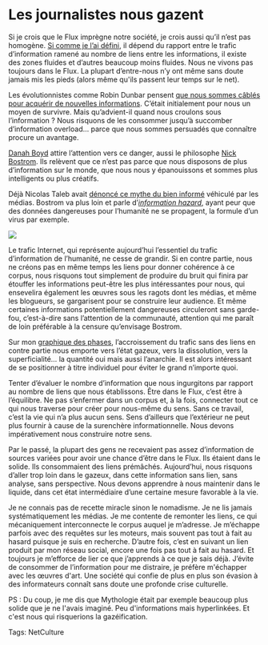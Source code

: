 # Les journalistes nous gazent

Si je crois que le Flux imprègne notre société, je crois aussi qu’il n’est pas homogène. [Si comme je l’ai défini](/2010/01/25/densite-du-flux/), il dépend du rapport entre le trafic d’information ramené au nombre de liens entre les informations, il existe des zones fluides et d’autres beaucoup moins fluides. Nous ne vivons pas toujours dans le Flux. La plupart d’entre-nous n’y ont même sans doute jamais mis les pieds (alors même qu'ils passent leur temps sur le net).

Les évolutionnistes comme Robin Dunbar pensent [que nous sommes câblés pour acquérir de nouvelles informations](http://www.newscientist.com/article/mg20527431.600-the-dangers-of-a-highinformation-diet.html). C’était initialement pour nous un moyen de survivre. Mais qu’advient-il quand nous croulons sous l’information ? Nous risquons de les consommer jusqu’à succomber d’information overload… parce que nous sommes persuadés que connaître procure un avantage.

[Danah Boyd](http://www.internetactu.net/2010/01/06/danah-boyd-ce-quimplique-de-vivre-dans-un-monde-de-flux/) attire l’attention vers ce danger, aussi le philosophe [Nick Bostrom](http://www.nickbostrom.com). Ils relèvent que ce n’est pas parce que nous disposons de plus d’information sur le monde, que nous nous y épanouissons et sommes plus intelligents ou plus créatifs.

Déjà Nicolas Taleb avait [dénoncé ce mythe du bien informé](/2007/08/31/information-egale-desinformation/) véhiculé par les médias. Bostrom va plus loin et parle d’[*information hazard*](http://www.nickbostrom.com/information-hazards.pdf), ayant peur que des données dangereuses pour l’humanité ne se propagent, la formule d’un virus par exemple.

![](https://tcrouzet.com/images_tc/2010/01/trafic.png)

Le trafic Internet, qui représente aujourd’hui l’essentiel du trafic d’information de l’humanité, ne cesse de grandir. Si en contre partie, nous ne créons pas en même temps les liens pour donner cohérence à ce corpus, nous risquons tout simplement de produire du bruit qui finira par étouffer les informations peut-être les plus intéressantes pour nous, qui ensevelira également les œuvres sous les ragots dont les médias, et même les blogueurs, se gargarisent pour se construire leur audience. Et même certaines informations potentiellement dangereuses circuleront sans garde-fou, c’est-à-dire sans l’attention de la communauté, attention qui me paraît de loin préférable à la censure qu’envisage Bostrom.

Sur mon [graphique des phases](/2010/01/25/densite-du-flux/), l’accroissement du trafic sans des liens en contre partie nous emporte vers l’état gazeux, vers la dissolution, vers la superficialité… la quantité oui mais aussi l’anarchie. Il est alors intéressant de se positionner à titre individuel pour éviter le grand n’importe quoi.

Tenter d’évaluer le nombre d’information que nous ingurgitons par rapport au nombre de liens que nous établissons. Être dans le Flux, c’est être à l’équilibre. Ne pas s’enfermer dans un corpus et, à la fois, connecter tout ce qui nous traverse pour créer pour nous-même du sens. Sans ce travail, c’est la vie qui n’a plus aucun sens. Sens d’ailleurs que l’extérieur ne peut plus fournir à cause de la surenchère informationnelle. Nous devons impérativement nous construire notre sens.

Par le passé, la plupart des gens ne recevaient pas assez d’information de sources variées pour avoir une chance d’être dans le Flux. Ils étaient dans le solide. Ils consommaient des liens prémâchés. Aujourd’hui, nous risquons d’aller trop loin dans le gazeux, dans cette information sans lien, sans analyse, sans perspective. Nous devons apprendre à nous maintenir dans le liquide, dans cet état intermédiaire d’une certaine mesure favorable à la vie.

Je ne connais pas de recette miracle sinon le nomadisme. Je ne lis jamais systématiquement les médias. Je me contente de remonter les liens, ce qui mécaniquement interconnecte le corpus auquel je m’adresse. Je m’échappe parfois avec des requêtes sur les moteurs, mais souvent pas tout à fait au hasard puisque je suis en recherche. D’autre fois, c’est en suivant un lien produit par mon réseau social, encore une fois pas tout à fait au hasard. Et toujours je m’efforce de lier ce que j’apprends à ce que je sais déjà. J’évite de consommer de l’information pour me distraire, je préfère m'échapper avec les œuvres d'art. Une société qui confie de plus en plus son évasion à des informateurs connaît sans doute une profonde crise culturelle.

PS : Du coup, je me dis que Mythologie était par exemple beaucoup plus solide que je ne l'avais imaginé. Peu d'informations mais hyperlinkées. Et c'est nous qui risquerions la gazéification.

Tags: NetCulture